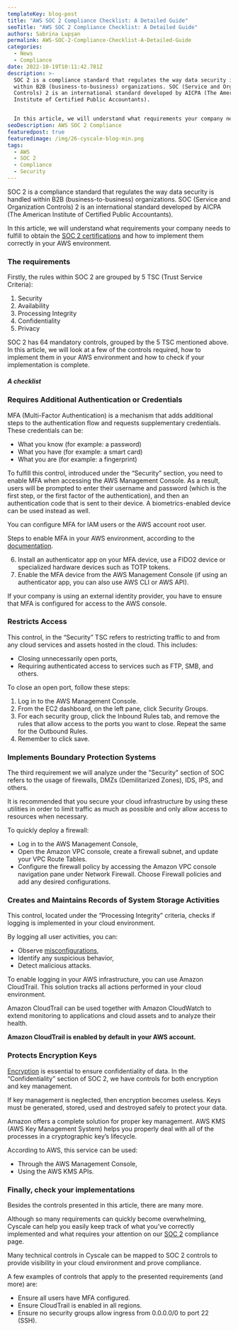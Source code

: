 ```yaml
---
templateKey: blog-post
title: "AWS SOC 2 Compliance Checklist: A Detailed Guide"
seoTitle: "AWS SOC 2 Compliance Checklist: A Detailed Guide"
authors: Sabrina Lupșan
permalink: AWS-SOC-2-Compliance-Checklist-A-Detailed-Guide
categories:
  - News
  - Compliance
date: 2022-10-19T10:11:42.781Z
description: >-
  SOC 2 is a compliance standard that regulates the way data security is handled
  within B2B (business-to-business) organizations. SOC (Service and Organization
  Controls) 2 is an international standard developed by AICPA (The American
  Institute of Certified Public Accountants). 


  In this article, we will understand what requirements your company needs to fulfill to obtain the SOC 2 certifications and how to implement them correctly in your AWS environment. 
seoDescription: AWS SOC 2 Compliance
featuredpost: true
featuredimage: /img/26-cyscale-blog-min.png
tags:
  - AWS
  - SOC 2
  - Compliance
  - Security
---
```

<!--StartFragment-->

SOC 2 is a compliance standard that regulates the way data security is handled within B2B (business-to-business) organizations. SOC (Service and Organization Controls) 2 is an international standard developed by AICPA (The American Institute of Certified Public Accountants). 

In this article, we will understand what requirements your company needs to fulfill to obtain the [SOC 2 certifications](https://cyscale.com/blog/soc-2-compliance-in-cloud/) and how to implement them correctly in your AWS environment. 

### The requirements 

Firstly, the rules within SOC 2 are grouped by 5 TSC (Trust Service Criteria): 

1. Security 
2. Availability 
3. Processing Integrity 
4. Confidentiality 
5. Privacy 

SOC 2 has 64 mandatory controls, grouped by the 5 TSC mentioned above. In this article, we will look at a few of the controls required, how to implement them in your AWS environment and how to check if your implementation is complete. 

##### A checklist 

### Requires Additional Authentication or Credentials 

MFA (Multi-Factor Authentication) is a mechanism that adds additional steps to the authentication flow and requests supplementary credentials. These credentials can be: 

* What you know (for example: a password) 
* What you have (for example: a smart card) 
* What you are (for example: a fingerprint) 

To fulfill this control, introduced under the “Security” section, you need to enable MFA when accessing the AWS Management Console. As a result, users will be prompted to enter their username and password (which is the first step, or the first factor of the authentication), and then an authentication code that is sent to their device. A biometrics-enabled device can be used instead as well. 

You can configure MFA for IAM users or the AWS account root user. 

Steps to enable MFA in your AWS environment, according to the [documentation](https://docs.aws.amazon.com/IAM/latest/UserGuide/id_credentials_mfa_enable.html). 

6. Install an authenticator app on your MFA device, use a FIDO2 device or specialized hardware devices such as TOTP tokens. 
7. Enable the MFA device from the AWS Management Console (if using an authenticator app, you can also use AWS CLI or AWS API). 

If your company is using an external identity provider, you have to ensure that MFA is configured for access to the AWS console. 

### Restricts Access 

This control, in the “Security” TSC refers to restricting traffic to and from any cloud services and assets hosted in the cloud. This includes: 

* Closing unnecessarily open ports, 
* Requiring authenticated access to services such as FTP, SMB, and others. 

To close an open port, follow these steps: 

1. Log in to the AWS Management Console. 
2. From the EC2 dashboard, on the left pane, click Security Groups. 
3. For each security group, click the Inbound Rules tab, and remove the rules that allow access to the ports you want to close. Repeat the same for the Outbound Rules. 
4. Remember to click save. 

### Implements Boundary Protection Systems 

The third requirement we will analyze under the "Security" section of SOC refers to the usage of firewalls, DMZs (Demilitarized Zones), IDS, IPS, and others.  

It is recommended that you secure your cloud infrastructure by using these utilities in order to limit traffic as much as possible and only allow access to resources when necessary. 

To quickly deploy a firewall: 

* Log in to the AWS Management Console, 
* Open the Amazon VPC console, create a firewall subnet, and update your VPC Route Tables. 
* Configure the firewall policy by accessing the Amazon VPC console navigation pane under Network Firewall. Choose Firewall policies and add any desired configurations. 

### Creates and Maintains Records of System Storage Activities 

This control, located under the “Processing Integrity” criteria, checks if logging is implemented in your cloud environment.  

By logging all user activities, you can: 

* Observe [misconfigurations](https://cyscale.com/blog/common-cloud-misconfigurations-how-to-avoid-them/), 
* Identify any suspicious behavior, 
* Detect malicious attacks. 

To enable logging in your AWS infrastructure, you can use Amazon CloudTrail. This solution tracks all actions performed in your cloud environment.  

Amazon CloudTrail can be used together with Amazon CloudWatch to extend monitoring to applications and cloud assets and to analyze their health. 

**Amazon CloudTrail is enabled by default in your AWS account.** 

### Protects Encryption Keys 

[Encryption](https://cyscale.com/blog/types-of-encryption/) is essential to ensure confidentiality of data. In the “Confidentiality” section of SOC 2, we have controls for both encryption and key management.  

If key management is neglected, then encryption becomes useless. Keys must be generated, stored, used and destroyed safely to protect your data. 

Amazon offers a complete solution for proper key management. AWS KMS (AWS Key Management System) helps you properly deal with all of the processes in a cryptographic key’s lifecycle. 

According to AWS, this service can be used:  

* Through the AWS Management Console,  
* Using the AWS KMS APIs. 

### Finally, check your implementations 

Besides the controls presented in this article, there are many more. 

Although so many requirements can quickly become overwhelming, Cyscale can help you easily keep track of what you’ve correctly implemented and what requires your attention on our [SOC 2](https://cyscale.com/blog/soc-2-vs-ISO-27001-SaaS/) compliance page. 

Many technical controls in Cyscale can be mapped to SOC 2 controls to provide visibility in your cloud environment and prove compliance. 

A few examples of controls that apply to the presented requirements (and more) are: 

* Ensure all users have MFA configured. 
* Ensure CloudTrail is enabled in all regions. 
* Ensure no security groups allow ingress from 0.0.0.0/0 to port 22 (SSH). 

<!--EndFragment-->